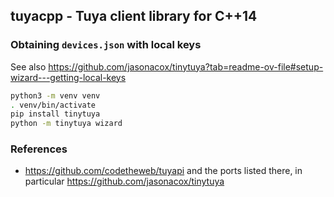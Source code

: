 ## tuyacpp - Tuya client library for C++14

### Obtaining `devices.json` with local keys

See also https://github.com/jasonacox/tinytuya?tab=readme-ov-file#setup-wizard---getting-local-keys

```sh
python3 -m venv venv
. venv/bin/activate
pip install tinytuya
python -m tinytuya wizard
```

### References

* https://github.com/codetheweb/tuyapi and the ports listed there, in particular https://github.com/jasonacox/tinytuya

